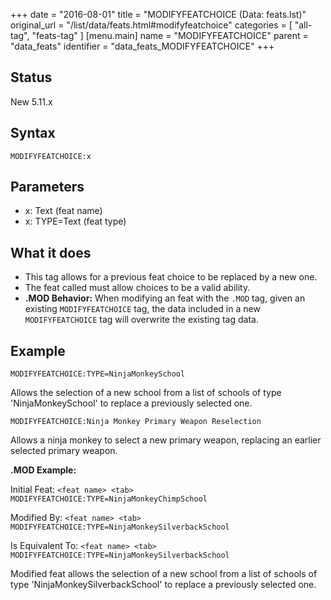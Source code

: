 +++
date = "2016-08-01"
title = "MODIFYFEATCHOICE (Data: feats.lst)"
original_url = "/list/data/feats.html#modifyfeatchoice"
categories = [ "all-tag", "feats-tag" ]
[menu.main]
    name = "MODIFYFEATCHOICE"
    parent = "data_feats"
    identifier = "data_feats_MODIFYFEATCHOICE"
+++

## Status

New 5.11.x

## Syntax

`MODIFYFEATCHOICE:x`

## Parameters

-   x: Text (feat name)
-   x: TYPE=Text (feat type)



What it does
------------

-   This tag allows for a previous feat choice to be replaced by a
    new one.
-   The feat called must allow choices to be a valid ability.
-   **.MOD Behavior:** When modifying an feat with the `.MOD` tag, given
    an existing `MODIFYFEATCHOICE` tag, the data included in a new
    `MODIFYFEATCHOICE` tag will overwrite the existing tag data.

Example
-------

`MODIFYFEATCHOICE:TYPE=NinjaMonkeySchool`

Allows the selection of a new school from a list of schools of type
'NinjaMonkeySchool' to replace a previously selected one.

`MODIFYFEATCHOICE:Ninja Monkey Primary Weapon Reselection`

Allows a ninja monkey to select a new primary weapon, replacing an
earlier selected primary weapon.

**.MOD Example:**

Initial Feat:
`<feat name> <tab> MODIFYFEATCHOICE:TYPE=NinjaMonkeyChimpSchool`

Modified By:
`<feat name> <tab> MODIFYFEATCHOICE:TYPE=NinjaMonkeySilverbackSchool`

Is Equivalent To:
`<feat name> <tab> MODIFYFEATCHOICE:TYPE=NinjaMonkeySilverbackSchool`

Modified feat allows the selection of a new school from a list of
schools of type 'NinjaMonkeySilverbackSchool' to replace a previously
selected one.

